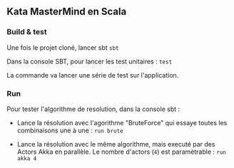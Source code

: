## Kata MasterMind en Scala

### Build & test
Une fois le projet cloné, lancer sbt
```sbt```

Dans la console SBT, pour lancer les test unitaires :
```test```

La commande va lancer une série de test sur l'application.

### Run

Pour tester l'algorithme de resolution, dans la console sbt :

* Lance la résolution avec l'agorithme "BruteForce" qui essaye toutes les combinaisons une à une :
 ```run brute```
	


* Lance la résolution avec le même algorithme, mais executé par des Actors Akka en parallèle. Le nombre d'actors (`4`) est paramètrable : ```run akka 4```

